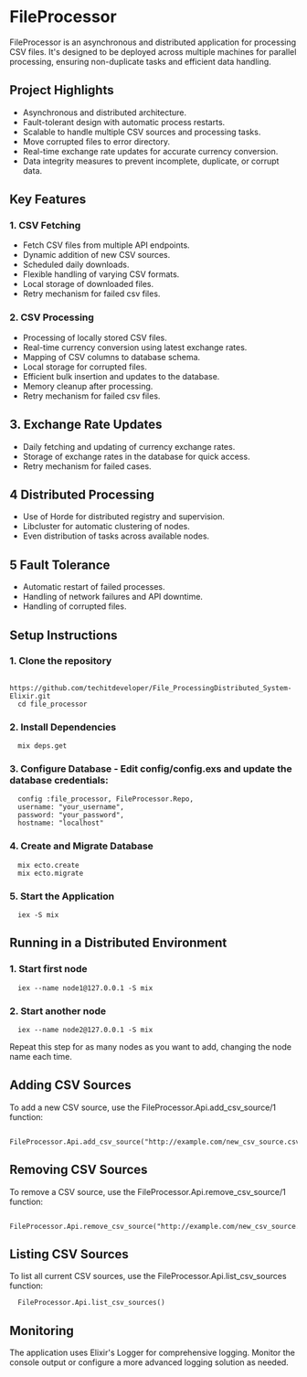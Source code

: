 # FileProcessor

FileProcessor is an asynchronous and distributed application for processing CSV files. It's designed to be deployed across multiple machines for parallel processing, ensuring non-duplicate tasks and efficient data handling.

## Project Highlights
* Asynchronous and distributed architecture.
* Fault-tolerant design with automatic process restarts.
* Scalable to handle multiple CSV sources and processing tasks.
* Move corrupted files to error directory.
* Real-time exchange rate updates for accurate currency conversion.
* Data integrity measures to prevent incomplete, duplicate, or corrupt data.

## Key Features
### 1. CSV Fetching
* Fetch CSV files from multiple API endpoints.
* Dynamic addition of new CSV sources.
* Scheduled daily downloads.
* Flexible handling of varying CSV formats.
* Local storage of downloaded files.
* Retry mechanism for failed csv files.

### 2. CSV Processing
* Processing of locally stored CSV files.
* Real-time currency conversion using latest exchange rates.
* Mapping of CSV columns to database schema.
* Local storage for corrupted files.
* Efficient bulk insertion and updates to the database.
* Memory cleanup after processing.
* Retry mechanism for failed csv files.

## 3. Exchange Rate Updates
* Daily fetching and updating of currency exchange rates.
* Storage of exchange rates in the database for quick access.
* Retry mechanism for failed cases.

## 4 Distributed Processing
* Use of Horde for distributed registry and supervision.
* Libcluster for automatic clustering of nodes.
* Even distribution of tasks across available nodes.

## 5 Fault Tolerance
* Automatic restart of failed processes.
* Handling of network failures and API downtime.
* Handling of corrupted files.
## Setup Instructions
### 1. Clone the repository 
```
  https://github.com/techitdeveloper/File_ProcessingDistributed_System-Elixir.git
  cd file_processor
```
### 2. Install Dependencies
```
  mix deps.get
```
### 3. Configure Database - Edit config/config.exs and update the database credentials: 
```
  config :file_processor, FileProcessor.Repo,
  username: "your_username",
  password: "your_password",
  hostname: "localhost"
```

### 4. Create and Migrate Database 
```
  mix ecto.create
  mix ecto.migrate
```

### 5. Start the Application
```
  iex -S mix
```

## Running in a Distributed Environment

### 1. Start first node
```
  iex --name node1@127.0.0.1 -S mix
```
### 2. Start another node
```
  iex --name node2@127.0.0.1 -S mix
```
Repeat this step for as many nodes as you want to add, changing the node name each time.

## Adding CSV Sources
To add a new CSV source, use the FileProcessor.Api.add_csv_source/1 function:
```
  FileProcessor.Api.add_csv_source("http://example.com/new_csv_source.csv")
```

## Removing CSV Sources
To remove a CSV source, use the FileProcessor.Api.remove_csv_source/1 function:
```
  FileProcessor.Api.remove_csv_source("http://example.com/new_csv_source.csv")
```

## Listing CSV Sources
To list all current CSV sources, use the FileProcessor.Api.list_csv_sources function:
```
  FileProcessor.Api.list_csv_sources()
```

## Monitoring
The application uses Elixir's Logger for comprehensive logging. Monitor the console output or configure a more advanced logging solution as needed.
